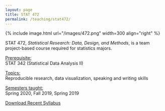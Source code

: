 ```yaml
---
layout: page
title: STAT 472
permalink: /teaching/stat472/
---
```



{% include image.html url="/images/472.png" width=300 align="right" %} 

STAT 472, <i>Statistical Research: Data, Design, and Methods</i>, is a team project-based course required for statistics majors.

<u>Prerequisite:</u><br>
STAT 342 (Statistical Data Analysis II)

<u>Topics:</u> <br>
Reproducible research, data visualization, speaking and writing skills

<u>Semesters taught:</u><br>
Spring 2020, Fall 2019, Spring 2019

[Download Recent Syllabus](/teaching/472-syllabus.pdf)
